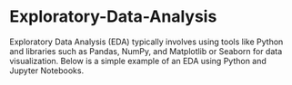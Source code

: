 # Exploratory-Data-Analysis
Exploratory Data Analysis (EDA) typically involves using tools like Python and libraries such as Pandas, NumPy, and Matplotlib or Seaborn for data visualization. Below is a simple example of an EDA using Python and Jupyter Notebooks.
